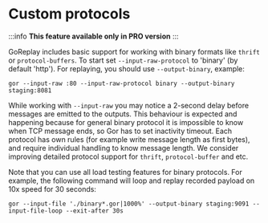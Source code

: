# Custom protocols

:::info
**This feature available only in PRO version**
:::

GoReplay includes basic support for working with binary formats like `thrift` or `protocol-buffers`. To start set `--input-raw-protocol` to 'binary' (by default 'http'). For replaying, you should use `--output-binary`, example:

```
gor --input-raw :80 --input-raw-protocol binary --output-binary staging:8081
```

While working with `--input-raw` you may notice a 2-second delay before messages are emitted to the outputs. This behaviour is expected and happening because for general binary protocol it is impossible to know when TCP message ends, so Gor has to set inactivity timeout. Each protocol has own rules (for example write message length as first bytes), and require individual handling to know message length. We consider improving detailed protocol support for `thrift`, `protocol-buffer` and etc.

Note that you can use all load testing features for binary protocols. For example, the following command will loop and replay recorded payload on 10x speed for 30 seconds:
```
gor --input-file './binary*.gor|1000%' --output-binary staging:9091 --input-file-loop --exit-after 30s
```